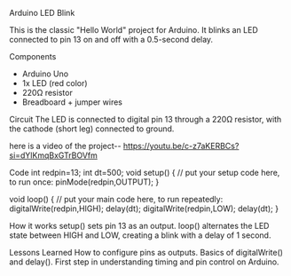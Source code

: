 Arduino LED Blink

This is the classic "Hello World" project for Arduino. It blinks an LED connected to pin 13 on and off with a 0.5-second delay.

Components
- Arduino Uno
- 1x LED (red color)
- 220Ω resistor
- Breadboard + jumper wires

Circuit
The LED is connected to digital pin 13 through a 220Ω resistor, with the cathode (short leg) connected to ground.

here is a video of the project-- https://youtu.be/c-z7aKERBCs?si=dYlKmqBxGTrBOVfm

 Code
int redpin=13;
int dt=500;
void setup() {
  // put your setup code here, to run once:
pinMode(redpin,OUTPUT);
}

void loop() {
  // put your main code here, to run repeatedly:
digitalWrite(redpin,HIGH);
delay(dt);
digitalWrite(redpin,LOW);
delay(dt);
}


How it works
setup() sets pin 13 as an output.
loop() alternates the LED state between HIGH and LOW, creating a blink with a delay of 1 second.

Lessons Learned
How to configure pins as outputs.
Basics of digitalWrite() and delay().
First step in understanding timing and pin control on Arduino.
